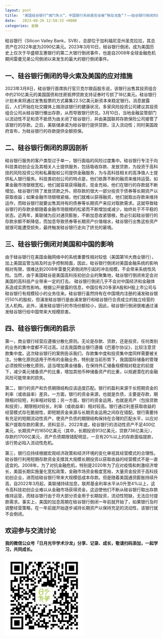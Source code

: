 ```yaml
---
layout: post
title:  "美国硅谷银行“城门失火”，中国银行系统是否会被“殃及池鱼”？——硅谷银行倒闭的原因、影响及启示"
date:   2023-08-26 12:58:33 +0800
categories: 金融
---
```


硅谷银行（Silicon Valley Bank，SVB），总部位于加利福尼亚州圣克拉拉，其总资产在2022年底为2090亿美元。2023年3月10日，硅谷银行倒闭，成为美国历史上仅次于华盛顿互惠银行的第二大银行倒闭事件，也是自2008年全球金融危机期间雷曼兄弟公司倒闭以来发生的最大的银行倒闭事件。

## 一、硅谷银行倒闭的导火索及美国的应对措施

2023年3月8日，硅谷银行首席执行官贝克尔致函股东说，该银行出售其投资组合中约210亿美元的美国国债和住房抵押贷款支持证券时亏损了18亿美元。硅谷银行计划未来将通过发售股票的方式募集22.5亿美元新资本来稳定银行。消息披露后，人们开始在社交媒体上揣测该银行的健康状况，多家风险投资公司建议其投资组合公司从硅谷银行撤出存款，从而导致银行挤兑。3月10日，当地金融监管部门以流动性不足和资不抵债为由关闭了硅谷银行，并由美国联邦存款保险公司接管了该银行的存款。之后，美联储承诺为硅谷银行提供贷款，注入流动性；同时美国政府宣布，为硅谷银行的存款提供全额担保。

## 二、硅谷银行倒闭的原因剖析

硅谷银行服务的客户类型过于单一，银行面临的风险过度集中。硅谷银行专注于向科技类初创企业及其相关人士提供服务，包括吸收存款、发放贷款，为投资于高科技的风险投资公司和私募股权公司提供金融服务，为与高科技相关的高净值人士提供私人银行服务。科技类初创公司的特点是，他们依靠不断的融资来维持运营。如果金融市场银根宽松，他们就容易获得融资，现金充裕，他们在银行的存款就不断增加，硅谷银行除了发放贷款之外，把存款的很大一部分投资于债券等长期资产以获取收益；如果金融市场银根紧缩，他们就难以获得融资，他们就取出存款来维持运作，而硅谷银行就要出售其持有的债券等长期资产来应对取款需求。这就导致硅谷银行的存款余额随着金融市场银根的松紧而不断增加或减少，始终处于不平稳的状态。近两年，美联储为应对通货膨胀，不断加息收紧银根，势必引起硅谷银行的存款余额不断降低，而加息导致债券等长期资产价值缩水，硅谷银行出售这些资产就很可能遭受损失，最终触发硅谷银行走向了挤兑的窘境。

## 三、硅谷银行倒闭对美国和中国的影响

由于硅谷银行在美国金融网络中的系统重要性相对较低（美国第16大商业银行），加上美国监管当局及时出手控制局面，因此，硅谷银行倒闭对美国金融系统的影响相对有限，很难达到2008年雷曼兄弟倒闭所引起的冲击规模，不会带来系统性风险。当然，由于美国硅谷是美国高科技初创企业的聚集地，硅谷银行倒闭肯定会对美国的高科技产业带来一定的打击。
硅谷银行倒闭几乎不会对中国经济和金融体系造成实质性影响。根据公开披露的信息，中国仅有20多家A股和H股上市公司与硅谷银行有规模较小的业务往来。硅谷银行虽然持有在中国境内注册的浦发硅谷银行50%的股权，但浦发硅谷银行是由浦发银行和硅谷银行合资成立的独立经营的法人机构。此外，浦发硅谷银行的市场份额较小，因此，硅谷银行倒闭很难通过浦发硅谷银行给中国带来大规模损害。

## 四、硅谷银行倒闭的启示

第一，商业银行经营应遵循分散化原则。无论是存款、贷款，还是投资，任何类别的业务的集中度都不可过高。过去我国商业银行遵循《巴塞尔协议》，比较注意贷款集中度。这次硅谷银行的案例告诉我们，存款集中度和投资集中度同样需要被关注。分散化原则适用于所有的金融业务，特别是当前形势下，我国国际储备的管理必须按照分散化原则，适当增加黄金储备，在保持外汇储备规模相对稳定的前提下，减少美元储备资产的比重，增加其他币种储备资产的比重，以规避潜在的金融风险可能带来的损失。

第二，银行的资产和负债期限结构应该适度匹配。银行的盈利来源于长短期资金的利率（或收益率）差异。一方面，银行的资金来源，也就是负债，主要是存款，期限相对较短，利率相对较低；另一方面，银行的资金运用，也就是资产（包括贷款和投资），期限相对较长，利率（或收益率）相对较高。银行通过利差获取收益的经营模式存在脆弱性，即短期资金来源与长期资金运用之间存在错配。银行需要持有充足的短期流动性资产，使资产负债的期限结构保持在合理的匹配水平，以应对客户提取存款的需求。资料显示，2022年底，硅谷银行的流动性资产不足400亿美元，长期资产约1650亿美元（其中，长期投资913亿美元，贷款736亿美元），存款约1700亿美元，资产负债期限错配明显，一旦有20%以上的存款面临提款，该行势必陷入流动性危机。

第三，银行应持续根据宏观经济政策和经济环境的变化审视其经营模式的合理性。硅谷银行利用短期存款资金支撑其大规模长期投资以获取收益的经营模式不是一直适宜的。2008年，为了对抗金融危机，特别是2020年为了应对疫情和刺激经济增长，美国长期实施量化宽松政策，金融市场资金极度宽裕，大量资金投资于高科技初创企业，进而给硅谷银行带来大规模低成本存款。但是随着美国通货膨胀持续升高，自2022年3月起，美联储持续加息，联邦基金利率水平从0升至4%以上，这令高科技初创企业难以从金融市场获得资金，这迫使他们不断从硅谷银行取出存款维持运营，而硅谷银行由于将大部分资金用于长期投资，流动性短缺，无法应付提款需求。事实上，美国的加息周期在硅谷银行倒闭一年前就开始了，如果银行及时调整经营策略，在一年前就开始逐步减持长期资产以保持充足的流动性，该银行就不会倒闭。

## 欢迎参与交流讨论

**我的微信公众号「日月光华学术沙龙」分享、记录、成长，敬请扫码添加，一起学习，共同成长。**

![二维码](https://raw.githubusercontent.com/longmen168/longmen168.github.io/main/images/gongzhonghao.jpg)